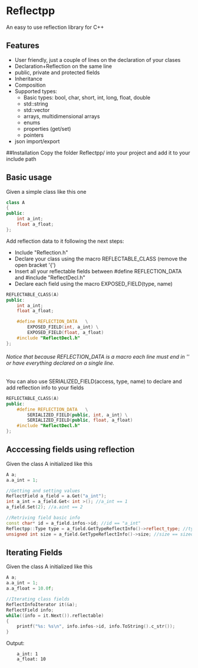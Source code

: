 # Reflectpp

An easy to use reflection library for C++

## Features
- User friendly, just a couple of lines on the declaration of your clases
- Declaration+Reflection on the same line
- public, private and protected fields
- Inheritance
- Composition
- Supported types:
	- Basic types:  bool, char, short, int, long, float, double
	- std::string
	- std::vector
	- arrays, multidimensional arrays
	- enums
	- properties (get/set)
	- pointers
- json import/export

##Installation
Copy the folder Reflectpp/ into your project and add it to your include path

## Basic usage
Given a simple class like this one
```cpp
class A 
{
public:
	int a_int;
	float a_float;
};
```
Add reflection data to it following the next steps:
- Include "Reflection.h"
- Declare your class using the macro REFLECTABLE_CLASS (remove the open bracket '{')
- Insert all your reflectable fields between #define REFLECTION_DATA and #include "ReflectDecl.h"
- Declare each field using the macro EXPOSED_FIELD(type, name)
```cpp
REFLECTABLE_CLASS(A)
public:
	int a_int;
	float a_float;

	#define REFLECTION_DATA   \
		EXPOSED_FIELD(int, a_int) \
		EXPOSED_FIELD(float, a_float)
	#include "ReflectDecl.h"
};
```
###### Notice that because REFLECTION_DATA is a macro each line must end in '\' or have everything declared on a single line. 

You can also use SERIALIZED_FIELD(access, type, name) to declare and add reflection info to your fields
```cpp
REFLECTABLE_CLASS(A)
public:
	#define REFLECTION_DATA   \
		SERIALIZED_FIELD(public, int, a_int) \
		SERIALIZED_FIELD(public, float, a_float)
	#include "ReflectDecl.h"
};
```

## Acccessing fields using reflection
Given the class A initialized like this
```cpp
A a;
a.a_int = 1;
```

```cpp
//Getting and setting values
ReflectField a_field = a.Get("a_int");
int a_int = a_field.Get< int >(); //a_int == 1
a_field.Set(2); //a.aint == 2

//Retriving field basic info
const char* id = a_field.infos->id; //id == "a_int"
Reflectpp::Type type = a_field.GetTypeReflectInfo()->reflect_type; //type == REFLECT_TYPE_INT (supported types are in ReflectConfig.h)
unsigned int size = a_field.GetTypeReflectInfo()->size; //size == sizeof(int)
```

## Iterating Fields
Given the class A initialized like this
```cpp
A a;
a.a_int = 1;
a.a_float = 10.0f;
```
```cpp
//Iterating class fields
ReflectInfoIterator it(&a);
ReflectField info;
while((info = it.Next()).reflectable)
{
	printf("%s: %s\n", info.infos->id, info.ToString().c_str());
}
```
Output:
```
    a_int: 1
    a_float: 10
```

